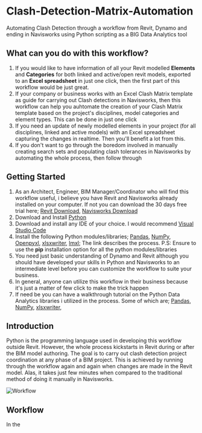 # Clash-Detection-Matrix-Automation
Automating Clash Detection through a workflow from Revit, Dynamo and ending in Navisworks using Python scripting as a BIG Data Analytics tool

## What can you do with this workflow?
1. If you would like to have information of all your Revit modelled **Elements** and **Categories** for both linked and active/open revit models, exported to an **Excel spreadsheet** in just one click, then the first part of this workflow would be just great.
2. If your company or business works with an Excel Clash Matrix template as guide for carrying out Clash detections in Navisworks, then this workflow can help you auhtomate the creation of your Clash Matrix template based on the project's disciplines, model categories and element types. This can be done in just one click
3. If you need an update of newly modelled elements in your project (for all disciplines, linked and active models) with an Excel spreadsheet capturing the changes in realtime. Then you'll benefit a lot from this.
4. If you don't want to go through the boredom involved in manually creating search sets and populating clash tolerances in Navisworks by automating the whole process, then follow through


## Getting Started
1. As an Architect, Engineer, BIM Manager/Coordinator who will find this workflow useful, i believe you have Revit and Navisworks already installed on your computer. If not you can download the 30 days free trial here; [Revit Download](https://www.autodesk.com/products/revit/free-trial), [Navisworks Download](https://www.autodesk.com/products/navisworks/free-trial)
2. Download and Install [Python](https://www.python.org/downloads/)
3. Download and install any IDE of your choice. I would recommend [Visual Studio Code](https://code.visualstudio.com/download)
4. Install the following Python modules/libraries; [Pandas](https://pandas.pydata.org/docs/getting_started/install.html), [NumPy](https://numpy.org/install/), [Openpyxl](https://openpyxl.readthedocs.io/en/stable/), [xlsxwriter](https://xlsxwriter.readthedocs.io/getting_started.html), [lmxl](https://lxml.de/installation.html);  The link describes the process. P.S: Ensure to use the **pip** installation option for all the python modules/libraries
5. You need just basic understanding of Dynamo and Revit although you should have developed your skills in Python and Navisworks to an intermediate level before you can customize the workflow to suite your business.
6. In general, anyone can utilize this workflow in their business because it's just a matter of few click to make the trick happen
7. If need be you can have a walkthrough tutorial on the Python Data Analytics libraries i utilized in the process. Some of which are; [Pandas](https://www.w3schools.com/python/pandas/default.asp), [NumPy](https://www.w3schools.com/python/numpy/default.asp), [xlsxwriter](https://xlsxwriter.readthedocs.io/index.html), 


## Introduction
Python is the programming language used in developing this workflow outside Revit. However, the whole process kickstarts in Revit during or after the BIM model authoring. 
The goal is to carry out clash detection project coordination at any phase of a BIM project. This is achieved by running through the workflow again and again when changes are made in the Revit model. Alas, it takes just few minutes when compared to the traditional method of doing it manually in Navisworks.

![Workflow](https://drive.google.com/file/d/1gcHGRBsMdq1mdRPcG5wps4npOAVYvdSl/view?usp=sharing)


## Workflow
In the 
